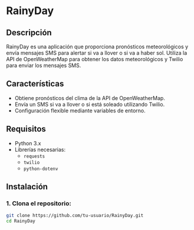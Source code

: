 # RainyDay

## Descripción

RainyDay es una aplicación que proporciona pronósticos meteorológicos y envía mensajes SMS para alertar si va a llover o si va a haber sol. Utiliza la API de OpenWeatherMap para obtener los datos meteorológicos y Twilio para enviar los mensajes SMS.

## Características

- Obtiene pronósticos del clima de la API de OpenWeatherMap.
- Envía un SMS si va a llover o si está soleado utilizando Twilio.
- Configuración flexible mediante variables de entorno.
  
## Requisitos

- Python 3.x
- Librerías necesarias:
  - `requests`
  - `twilio`
  - `python-dotenv`

## Instalación

### 1. Clona el repositorio:

```bash
git clone https://github.com/tu-usuario/RainyDay.git
cd RainyDay
